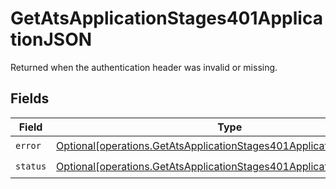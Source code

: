 # GetAtsApplicationStages401ApplicationJSON

Returned when the authentication header was invalid or missing.


## Fields

| Field                                                                                                                                                  | Type                                                                                                                                                   | Required                                                                                                                                               | Description                                                                                                                                            |
| ------------------------------------------------------------------------------------------------------------------------------------------------------ | ------------------------------------------------------------------------------------------------------------------------------------------------------ | ------------------------------------------------------------------------------------------------------------------------------------------------------ | ------------------------------------------------------------------------------------------------------------------------------------------------------ |
| `error`                                                                                                                                                | [Optional[operations.GetAtsApplicationStages401ApplicationJSONError]](undefined/models/operations/getatsapplicationstages401applicationjsonerror.md)   | :heavy_check_mark:                                                                                                                                     | N/A                                                                                                                                                    |
| `status`                                                                                                                                               | [Optional[operations.GetAtsApplicationStages401ApplicationJSONStatus]](undefined/models/operations/getatsapplicationstages401applicationjsonstatus.md) | :heavy_check_mark:                                                                                                                                     | N/A                                                                                                                                                    |